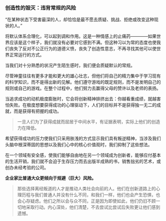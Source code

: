 ### 创造性的毁灭：违背常规的风险

“在某种状态下受害最深的人，却恰恰是最不愿去质疑、挑战、拒绝或改变这种现状的人。”

将默认体系合理化，可以起到调和作用。这是一种情感上的止痛药————如果世界应该是这个样子，我们就没有必要对它感到不满。但这种习以为常的态度也使我们丧失了反对不公正行为的道德义愤，丧失了创造性意志，不再寻找其他可以使世界正常运行的方式。

当我们对十分熟悉的状况产生陌生感时，我们便会质疑默认的常规。

尽管神童往往有更多才能和更大的雄心壮志，但他们将自己的精力集中于学习现有的科学知识，而不是得出新的见解。他们遵守游戏的既定规则，而不是发明自己的规则或自己的游戏。在整个过程中，他们努力去赢得父母的赞许以及老师的表扬。

当追求成功的动机极度膨胀时，它会将创新精神排挤出去：你越看重成绩，就越害怕失败。在极度想要获得成功的心理驱动下，人们的目标并不是获得独一无二的成就，而是获得有把握的成功。

> 一旦人们为了获得成就而屈居于中间水平，有证据表明，实际上他们的创造力在降低。


希望获得成功的压力使我们只采用肤浅的方式显示我们具有叛逆精神，当涉及我们头脑中根深蒂固的思想以及我们心中的核心价值观时，我们抑制了这些想法。

在一个领域有安全感，使我们能够自由地在另一个领域成为创新者，能够应付基本的生活开销，我们就不会迫于生存压力而去出版半成熟的书，销售拙劣的艺术，或创办未经考验的公司。

**企业家比普通大众更倾向于规避（巨大）风险。**

> 那些选择离经叛道的人才是推动人类社会向前的人。他们在创新道路上的心理历程与我们普通人并没有什么不同，和我们一样，他们也会产生恐惧，也会心存疑虑。他们之所以会与众不同，正是因为即使如此，他们仍旧不顾一切地采取行动。内心深处，他们清楚，不去尝试比尝试后失败更让他们感到遗憾。
